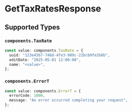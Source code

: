 # GetTaxRatesResponse


## Supported Types

### `components.TaxRate`

```typescript
const value: components.TaxRate = {
  uuid: "123e4567-746d-4fe3-909c-22bcb9fe2b8b",
  editDate: "2025-05-01 12:00:00",
  name: "<value>",
};
```

### `components.ErrorT`

```typescript
const value: components.ErrorT = {
  errorCode: 1000,
  message: "An error occurred completing your request",
};
```

